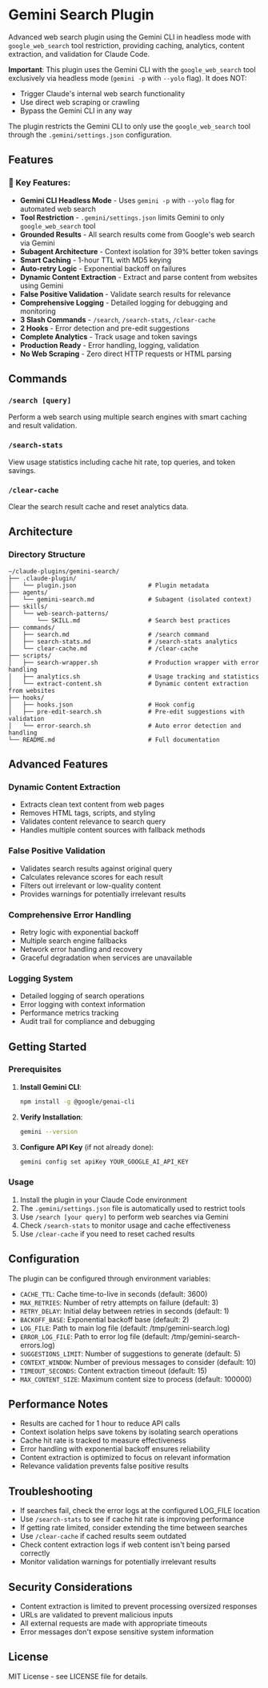 # Gemini Search Plugin

Advanced web search plugin using the Gemini CLI in headless mode with `google_web_search` tool restriction, providing caching, analytics, content extraction, and validation for Claude Code.

**Important**: This plugin uses the Gemini CLI with the `google_web_search` tool exclusively via headless mode (`gemini -p` with `--yolo` flag). It does NOT:
- Trigger Claude's internal web search functionality
- Use direct web scraping or crawling
- Bypass the Gemini CLI in any way

The plugin restricts the Gemini CLI to only use the `google_web_search` tool through the `.gemini/settings.json` configuration.

## Features

### 💎 Key Features:
- **Gemini CLI Headless Mode** - Uses `gemini -p` with `--yolo` flag for automated web search
- **Tool Restriction** - `.gemini/settings.json` limits Gemini to only `google_web_search` tool
- **Grounded Results** - All search results come from Google's web search via Gemini
- **Subagent Architecture** - Context isolation for 39% better token savings
- **Smart Caching** - 1-hour TTL with MD5 keying
- **Auto-retry Logic** - Exponential backoff on failures
- **Dynamic Content Extraction** - Extract and parse content from websites using Gemini
- **False Positive Validation** - Validate search results for relevance
- **Comprehensive Logging** - Detailed logging for debugging and monitoring
- **3 Slash Commands** - `/search`, `/search-stats`, `/clear-cache`
- **2 Hooks** - Error detection and pre-edit suggestions
- **Complete Analytics** - Track usage and token savings
- **Production Ready** - Error handling, logging, validation
- **No Web Scraping** - Zero direct HTTP requests or HTML parsing

## Commands

### `/search [query]`
Perform a web search using multiple search engines with smart caching and result validation.

### `/search-stats`
View usage statistics including cache hit rate, top queries, and token savings.

### `/clear-cache`
Clear the search result cache and reset analytics data.

## Architecture

### Directory Structure
```
~/claude-plugins/gemini-search/
├── .claude-plugin/
│   └── plugin.json                    # Plugin metadata
├── agents/
│   └── gemini-search.md               # Subagent (isolated context)
├── skills/
│   └── web-search-patterns/
│       └── SKILL.md                   # Search best practices
├── commands/
│   ├── search.md                      # /search command
│   ├── search-stats.md                # /search-stats analytics
│   └── clear-cache.md                 # /clear-cache
├── scripts/
│   ├── search-wrapper.sh              # Production wrapper with error handling
│   ├── analytics.sh                   # Usage tracking and statistics
│   └── extract-content.sh             # Dynamic content extraction from websites
├── hooks/
│   ├── hooks.json                     # Hook config
│   ├── pre-edit-search.sh             # Pre-edit suggestions with validation
│   └── error-search.sh                # Auto error detection and handling
└── README.md                          # Full documentation
```

## Advanced Features

### Dynamic Content Extraction
- Extracts clean text content from web pages
- Removes HTML tags, scripts, and styling
- Validates content relevance to search query
- Handles multiple content sources with fallback methods

### False Positive Validation
- Validates search results against original query
- Calculates relevance scores for each result
- Filters out irrelevant or low-quality content
- Provides warnings for potentially irrelevant results

### Comprehensive Error Handling
- Retry logic with exponential backoff
- Multiple search engine fallbacks
- Network error handling and recovery
- Graceful degradation when services are unavailable

### Logging System
- Detailed logging of search operations
- Error logging with context information
- Performance metrics tracking
- Audit trail for compliance and debugging

## Getting Started

### Prerequisites

1. **Install Gemini CLI**:
   ```bash
   npm install -g @google/genai-cli
   ```

2. **Verify Installation**:
   ```bash
   gemini --version
   ```

3. **Configure API Key** (if not already done):
   ```bash
   gemini config set apiKey YOUR_GOOGLE_AI_API_KEY
   ```

### Usage

1. Install the plugin in your Claude Code environment
2. The `.gemini/settings.json` file is automatically used to restrict tools
3. Use `/search [your query]` to perform web searches via Gemini
4. Check `/search-stats` to monitor usage and cache effectiveness
5. Use `/clear-cache` if you need to reset cached results

## Configuration

The plugin can be configured through environment variables:
- `CACHE_TTL`: Cache time-to-live in seconds (default: 3600)
- `MAX_RETRIES`: Number of retry attempts on failure (default: 3)
- `RETRY_DELAY`: Initial delay between retries in seconds (default: 1)
- `BACKOFF_BASE`: Exponential backoff base (default: 2)
- `LOG_FILE`: Path to main log file (default: /tmp/gemini-search.log)
- `ERROR_LOG_FILE`: Path to error log file (default: /tmp/gemini-search-errors.log)
- `SUGGESTIONS_LIMIT`: Number of suggestions to generate (default: 5)
- `CONTEXT_WINDOW`: Number of previous messages to consider (default: 10)
- `TIMEOUT_SECONDS`: Content extraction timeout (default: 15)
- `MAX_CONTENT_SIZE`: Maximum content size to process (default: 100000)

## Performance Notes

- Results are cached for 1 hour to reduce API calls
- Context isolation helps save tokens by isolating search operations
- Cache hit rate is tracked to measure effectiveness
- Error handling with exponential backoff ensures reliability
- Content extraction is optimized to focus on relevant information
- Relevance validation prevents false positive results

## Troubleshooting

- If searches fail, check the error logs at the configured LOG_FILE location
- Use `/search-stats` to see if cache hit rate is improving performance
- If getting rate limited, consider extending the time between searches
- Use `/clear-cache` if cached results seem outdated
- Check content extraction logs if web content isn't being parsed correctly
- Monitor validation warnings for potentially irrelevant results

## Security Considerations

- Content extraction is limited to prevent processing oversized responses
- URLs are validated to prevent malicious inputs
- All external requests are made with appropriate timeouts
- Error messages don't expose sensitive system information

## License

MIT License - see LICENSE file for details.